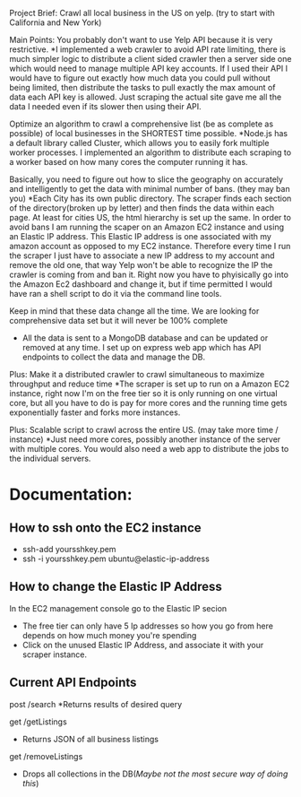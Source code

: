 Project Brief: 
Crawl all local business in the US on yelp. (try to start with California and New York)

Main Points:
You probably don't want to use Yelp API because it is very restrictive.
*I implemented a web crawler to avoid API rate limiting, there is much simpler logic to distribute a client sided crawler then a server side one which would need to manage multiple API key accounts.  If I used their API I would have to figure out exactly how much data you could pull without being limited, then distribute the tasks to pull exactly the max amount of data each API key is allowed.  Just scraping the actual site gave me all the data I needed even if its slower then using their API.

Optimize an algorithm to crawl a comprehensive list (be as complete as possible) of local businesses in the SHORTEST time possible.
*Node.js has a default library called Cluster, which allows you to easily fork multiple worker processes.  I implemented an algorithm to distribute each scraping to a worker based on how many cores the computer running it has.  

Basically, you need to figure out how to slice the geography on accurately and intelligently to get the data with minimal number of bans. (they may ban you)
*Each City has its own public directory.  The scraper finds each section of the directory(broken up by letter) and then finds the data within each page.  At least for cities US, the html hierarchy is set up the same.  In order to avoid bans I am running the scaper on an Amazon EC2 instance and using an Elastic IP address.  This Elastic IP address is one associated with my amazon account as opposed to my EC2 instance.  Therefore every time I run the scraper I just have to associate a new IP address to my account and remove the old one, that way Yelp won't be able to recognize the IP the crawler is coming from and ban it.  Right now you have to phyisically go into the Amazon Ec2 dashboard and change it, but if time permitted I would have ran a shell script to do it via the command line tools.  

Keep in mind that these data change all the time. We are looking for comprehensive data set but it will never be 100% complete
* All the data is sent to a MongoDB database and can be updated or removed at any time.  I set up on express web app which has API endpoints to collect the data and manage the DB.  

Plus: Make it a distributed crawler to crawl simultaneous to maximize throughput and reduce time
*The scraper is set up to run on a Amazon EC2 instance, right now I'm on the free tier so it is only running on one virtual core, but all you have to do is pay for more cores and the running time gets exponentially faster and forks more instances.  

Plus: Scalable script to crawl across the entire US. (may take more time / instance)
*Just need more cores, possibly another instance of the server with multiple cores.  You would also need a web app to distribute the jobs to the individual servers.  

Documentation:
==============

How to ssh onto the EC2 instance
--------------------------------
* ssh-add yoursshkey.pem
* ssh -i yoursshkey.pem ubuntu@elastic-ip-address

How to change the Elastic IP Address
--------------------------------

In the EC2 management console go to the Elastic IP secion
* The free tier can only have 5 Ip addresses so how you go from here depends on how much money you're spending
* Click on the unused Elastic IP Address, and associate it with your scraper instance.

Current API Endpoints
--------------------------------

post /search 
*Returns results of desired query

get /getListings
* Returns JSON of all business listings

get /removeListings
* Drops all collections in the DB(_Maybe not the most secure way of doing this_)
